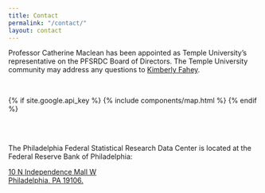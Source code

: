 ```yaml
---
title: Contact
permalink: "/contact/"
layout: contact
---
```


Professor Catherine Maclean has been appointed as Temple University’s representative on the PFSRDC Board of Directors.  The Temple University community may address any questions to [Kimberly Fahey](mailto:kimberly.fahey@temple.edu).

<br/>

{% if site.google.api_key %}
    {% include components/map.html %}
{% endif %}

<br/><br/>

The Philadelphia Federal Statistical Research Data Center is located at the Federal Reserve Bank of Philadelphia:

[10 N Independence Mall W  
Philadelphia, PA 19106.](https://www.google.com/maps/place/10+N+Independence+Mall+W,+Philadelphia,+PA+19106/@39.9535438,-75.1522171,17z/data=!3m1!4b1!4m5!3m4!1s0x89c6c881424707ab:0xe92c44aa6f6ba0af!8m2!3d39.9535438!4d-75.1500284)
